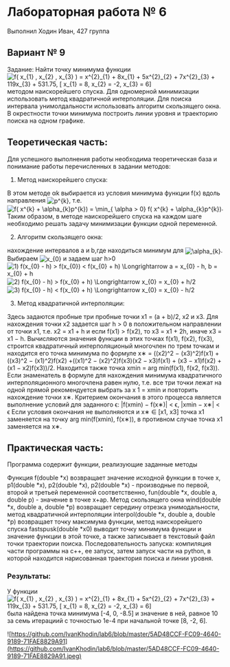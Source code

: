 # Лабораторная работа № 6

Выполнил Ходин Иван, 427 группа

## Вариант № 9

Задание: Найти точку минимума функции <img src="https://bit.ly/3eQMkmJ" align="center" border="0" alt="f( x_{1} , x_{2} , x_{3} ) =  x^{2}_{1}  + 8x_{1} + 5x^{2}_{2}  + 7x^{2}_{3}  + 119x_{3} + 531.75,    [ x_{1} = 8,  x_{2} = -2,  x_{3}  = 6]" width="660" height="26" /> методом наискорейшего спуска. Для одномерной минимизации использовать метод квадратичной интерполяции. Для поиска интервала унимолдальности использовать алгоритм скользящего окна.
В окрестности точки минимума построить линии уровня и траекторию поиска на одном графике.  

## Теоретическая часть:

Для успешного выполнения работы необходима теоретическая база и понимание работы перечисленных в задании методов:

1) Метод наискорейшего спуска:

В этом методе αk выбирается из условия минимума функции f(x) вдоль направления <img src="https://bit.ly/2KGLN98" align="center" border="0" alt=" p^{k} " width="24" height="24" />, т.е. <img src="https://bit.ly/2VGPBgC" align="center" border="0" alt="f( x^{k}  +  \alpha_{k}p^{k}) =  \min_{ \alpha > 0}  f( x^{k}  +  \alpha_{k}p^{k})    " width="264" height="24" />. Таким образом, в методе наискорейшего спуска на каждом шаге
необходимо решать задачу минимизации функции одной переменной.

2) Алгоритм скользящего окна:

нахождение интервалов a и b,где находиться минимум для <img src="https://bit.ly/2W1pBfa" align="center" border="0" alt=" \alpha_{k} " width="24" height="15" />.
Выбираем <img src="https://bit.ly/2VHD1hd" align="center" border="0" alt=" x_{0} " width="22" height="15" /> и задаем шаг h>0
<img src="https://bit.ly/3f2Cnmn" align="center" border="0" alt="1) f(x_{0} - h) > f(x_{0}) < f(x_{0} + h)  \Longrightarrow a = x_{0} - h, b = x_{0} + h" width="467" height="19" />
<img src="https://bit.ly/3bJb7qP" align="center" border="0" alt="2) f(x_{0} - h) >  f(x_{0} + h)  \Longrightarrow   x_{0} = x_{0} + h/2" width="336" height="19" />
<img src="https://bit.ly/2zBuiEQ" align="center" border="0" alt="3) f(x_{0} - h) <  f(x_{0} + h)  \Longrightarrow   x_{0} = x_{0} - h/2" width="336" height="19" />

3) Метод квадратичной интерполяции:

Здесь задаются пробные три пробные точки x1 = (a + b)/2, x2 и x3. Для нахождения точки x2 задается шаг h > 0 в положительном направлении от точки x1, т.е. x2 = x1 + h и если f(x1) > f(x2), то x3 = x1 + 2h, иначе x3 = x1 − h. Вычисляются значения функции в этих точках f(x1), f(x2), f(x3), строится квадратичный интерполяционый многочлен по трем точкам и находится его точка минимума по формуле x∗ = ((x2)^2 − (x3)^2)f(x1) + ((x3)^2 − (x1)^2)f(x2) +((x1)^2 − (x2)^2)f(x3)(x2 − x3)f(x1) + (x3 − x1)f(x2) + (x1 − x2)f(x3))/2. Находится также точка xmin = arg min(f(x1), f(x2, f(x3)).
Если знаменатель в формуле для нахождения минимума квадратичного интерполяционного многочлена равен нулю, т.е. все три
точки лежат на одной прямой рекомендуется выбрать за x
1 = xmin и повторить нахождение точки x∗. Критерием окончания в этого процесса является выполнение условий для заданного ϵ:
|f(xmin) − f(x∗)| < ϵ, |xmin − x∗| < ϵ
Если условия окончания не выполняются и x∗ ∈ [x1, x3] точка x1 заменяется на точку arg min(f(xmin), f(x∗)), в противном случае точка x1 заменяется на x∗.

## Практическая часть:

Программа содержит функции, реализующие заданные методы 

Функция f(double *x) возвращает значение исходной функции в точке x, p1(double *x), p2(double *x), p2(double *x) - производные по первой, второй и третьей переменной соответственно, fun(double *x, double a, double p) - значение в точке x+ap. 
Метод скользящего окна wind(double *x, double a, double *p) возвращает середину отрезка унимодальности, метод квадратичной интерполяции interpol(double *x, double a, double *p) возвращает точку максимума функции, метод наискорейшего спуска fastspusk(double *x0) выводит точку минимума функции и значение функции в этой точке, а также записывает в текстовый файл точки траектории поиска. 
Последовательность запуска: компиляция части программы на с++, ее запуск, затем запуск части на python, в которой находится нарисованная траектория поиска и линии уровня.

### Результаты:

У функции <img src="https://bit.ly/3eQMkmJ" align="center" border="0" alt="f( x_{1} , x_{2} , x_{3} ) =  x^{2}_{1}  + 8x_{1} + 5x^{2}_{2}  + 7x^{2}_{3}  + 119x_{3} + 531.75,    [ x_{1} = 8,  x_{2} = -2,  x_{3}  = 6]" width="660" height="26" /> была найдена точка минимума [-4, 0, -8.5] и значение в ней, равное 10 за семь итерациий с точностью 1е-4 при начальной точке [8, -2, 6].

![https://github.com/IvanKhodin/lab6/blob/master/5AD48CCF-FC09-4640-9189-71FAE8829A91](https://github.com/IvanKhodin/lab6/blob/master/5AD48CCF-FC09-4640-9189-71FAE8829A91.jpeg)
